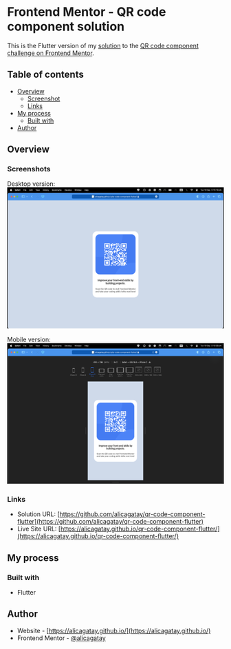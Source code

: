 # Frontend Mentor - QR code component solution

This is the Flutter version of my [solution](https://github.com/alicagatay/qr-code-component-react) to the [QR code component challenge on Frontend Mentor](https://www.frontendmentor.io/challenges/qr-code-component-iux_sIO_H).

## Table of contents

- [Overview](#overview)
  - [Screenshot](#screenshots)
  - [Links](#links)
- [My process](#my-process)
  - [Built with](#built-with)
- [Author](#author)

## Overview

### Screenshots

Desktop version:
![Desktop version of the web page](/screenshots/desktop-screenshot.png)

Mobile version:
![Desktop version of the web page](/screenshots/mobile-screenshot.png)

### Links

- Solution URL: [https://github.com/alicagatay/qr-code-component-flutter](https://github.com/alicagatay/qr-code-component-flutter)
- Live Site URL: [https://alicagatay.github.io/qr-code-component-flutter/](https://alicagatay.github.io/qr-code-component-flutter/)

## My process

### Built with

- Flutter

## Author

- Website - [https://alicagatay.github.io/](https://alicagatay.github.io/)
- Frontend Mentor - [@alicagatay](https://www.frontendmentor.io/profile/alicagatay)
